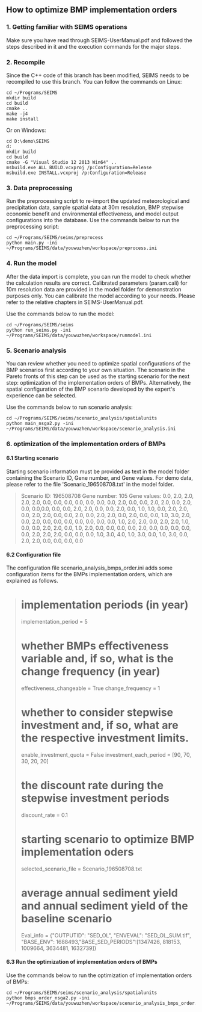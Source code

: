 
## How to optimize BMP implementation orders

### 1. Getting familiar with SEIMS operations

Make sure you have read through SEIMS-UserManual.pdf and followed the steps described in it and the execution commands for the major steps.

### 2. Recompile

Since the C++ code of this branch has been modified, SEIMS needs to be recompiled to use this branch. You can follow the commands on Linux:

```
cd ~/Programs/SEIMS
mkdir build
cd build
cmake ..
make -j4
make install
```

Or on Windows:

```
cd D:\demo\SEIMS
d:
mkdir build
cd build
cmake -G "Visual Studio 12 2013 Win64" ..
msbuild.exe ALL_BUILD.vcxproj /p:Configuration=Release
msbuild.exe INSTALL.vcxproj /p:Configuration=Release
```

### 3. Data preprocessing

Run the preprocessing script to re-import the updated meteorological and precipitation data, sample spatial data at 30m resolution, BMP stepwise economic benefit and environmental effectiveness, and model output configurations into the database.
Use the commands below to run the preprocessing script:
```
cd ~/Programs/SEIMS/seims/preprocess
python main.py -ini ~/Programs/SEIMS/data/youwuzhen/workspace/preprocess.ini
```

### 4. Run the model

After the data import is complete, you can run the model to check whether the calculation results are correct. Calibrated parameters (param.cali) for 10m resolution data are provided in the model folder for demonstration purposes only. You can calibrate the model according to your needs. Please refer to the relative chapters in SEIMS-UserManual.pdf.

Use the commands below to run the model:
```
cd ~/Programs/SEIMS/seims
python run_seims.py -ini ~/Programs/SEIMS/data/youwuzhen/workspace/runmodel.ini
```

### 5. Scenario analysis

You can review whether you need to optimize spatial configurations of the BMP scenarios first according to your own situation. The scenario in the Pareto fronts of this step can be used as the starting scenario for the next step: optimization of the implementation orders of BMPs. Alternatively, the spatial configuration of the BMP scenario developed by the expert's experience can be selected.

Use the commands below to run scenario analysis:
```
cd ~/Programs/SEIMS/seims/scenario_analysis/spatialunits
python main_nsga2.py -ini ~/Programs/SEIMS/data/youwuzhen/workspace/scenario_analysis.ini
```
### 6. optimization of the implementation orders of BMPs

#### 6.1 Starting scenario

Starting scenario information must be provided as text in the model folder containing the Scenario ID, Gene number, and Gene values. For demo data, please refer to the file 'Scenario_196508708.txt' in the model folder.

> Scenario ID: 196508708
> Gene number: 105
> Gene values: 0.0, 2.0, 2.0, 2.0, 2.0, 0.0, 0.0, 0.0, 0.0, 0.0, 0.0, 0.0, 2.0, 0.0, 0.0, 2.0, 2.0, 0.0, 2.0, 0.0, 0.0,0.0, 0.0, 0.0, 2.0, 2.0, 0.0, 0.0, 2.0, 0.0, 1.0, 1.0, 0.0, 2.0, 2.0, 0.0, 2.0, 2.0, 0.0, 0.0, 2.0, 0.0, 2.0, 2.0, 0.0, 2.0, 0.0, 0.0, 1.0, 3.0, 2.0, 0.0, 2.0, 0.0, 0.0, 0.0, 0.0, 0.0, 0.0, 0.0, 1.0, 2.0, 2.0, 0.0, 2.0, 2.0, 1.0, 0.0, 0.0, 2.0, 2.0, 0.0, 1.0, 2.0, 0.0, 0.0, 0.0, 0.0, 2.0, 0.0, 0.0, 0.0, 0.0, 0.0, 2.0, 2.0, 2.0, 0.0, 0.0, 0.0, 1.0, 3.0, 4.0, 1.0, 3.0, 0.0, 1.0, 3.0, 0.0, 2.0, 2.0, 0.0, 0.0, 0.0, 0.0

#### 6.2 Configuration file

The configuration file scenario_analysis_bmps_order.ini adds some configuration items for the BMPs implementation orders, which are explained as follows.


> # implementation periods (in year)
> implementation_period = 5
> # whether BMPs effectiveness variable and, if so, what is the change frequency (in year)
> effectiveness_changeable = True
> change_frequency = 1
> # whether to consider stepwise investment and, if so, what are the respective investment limits.
> enable_investment_quota = False
> investment_each_period = [90, 70, 30, 20, 20]
> # the discount rate during the stepwise investment periods
> discount_rate = 0.1
> # starting scenario to optimize BMP implementation oders 
> selected_scenario_file = Scenario_196508708.txt
> # average annual sediment yield and annual sediment yield of the baseline scenario
> Eval_info = {"OUTPUTID": "SED_OL", "ENVEVAL": "SED_OL_SUM.tif", "BASE_ENV": 1688493,"BASE_SED_PERIODS":[1347426, 818153, 1009664, 3634481, 1632739]}

#### 6.3 Run the optimization of implementation orders of BMPs

Use the commands below to run the optimization of implementation orders of BMPs:
```
cd ~/Programs/SEIMS/seims/scenario_analysis/spatialunits
python bmps_order_nsga2.py -ini ~/Programs/SEIMS/data/youwuzhen/workspace/scenario_analysis_bmps_order.ini
```
